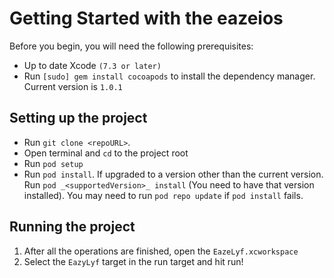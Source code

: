 Getting Started with the eazeios
=============================================

Before you begin, you will need the following prerequisites:

* Up to date Xcode `(7.3 or later)`
* Run `[sudo] gem install cocoapods` to install the dependency manager. Current version is `1.0.1`

Setting up the project
----------------------
* Run `git clone <repoURL>`.
* Open terminal and `cd` to the project root
* Run `pod setup`
* Run `pod install`. If upgraded to a version other than the current version. Run `pod _<supportedVersion>_ install` (You need to have that version installed). You may need to run `pod repo update` if `pod install` fails.

Running the project
-------------------
1. After all the operations are finished, open the `EazeLyf.xcworkspace`
2. Select the `EazyLyf` target in the run target and hit run!
